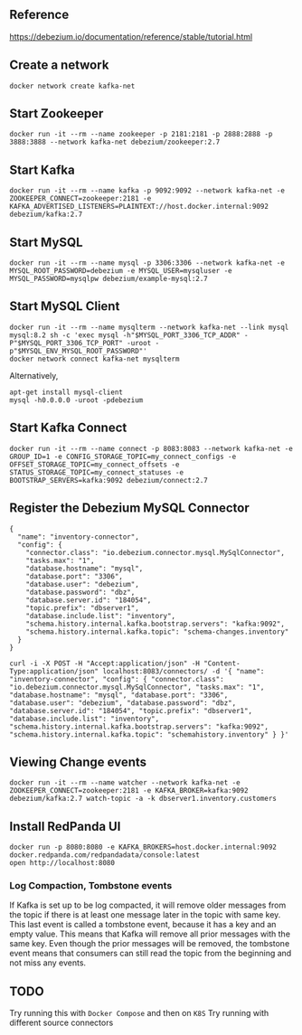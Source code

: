 ## Reference
https://debezium.io/documentation/reference/stable/tutorial.html

## Create a network

```
docker network create kafka-net
```

## Start Zookeeper

```
docker run -it --rm --name zookeeper -p 2181:2181 -p 2888:2888 -p 3888:3888 --network kafka-net debezium/zookeeper:2.7
```

## Start Kafka

```
docker run -it --rm --name kafka -p 9092:9092 --network kafka-net -e ZOOKEEPER_CONNECT=zookeeper:2181 -e KAFKA_ADVERTISED_LISTENERS=PLAINTEXT://host.docker.internal:9092 debezium/kafka:2.7
```

## Start MySQL

```
docker run -it --rm --name mysql -p 3306:3306 --network kafka-net -e MYSQL_ROOT_PASSWORD=debezium -e MYSQL_USER=mysqluser -e MYSQL_PASSWORD=mysqlpw debezium/example-mysql:2.7
```

## Start MySQL Client

```
docker run -it --rm --name mysqlterm --network kafka-net --link mysql mysql:8.2 sh -c 'exec mysql -h"$MYSQL_PORT_3306_TCP_ADDR" -P"$MYSQL_PORT_3306_TCP_PORT" -uroot -p"$MYSQL_ENV_MYSQL_ROOT_PASSWORD"'
docker network connect kafka-net mysqlterm
```

Alternatively,
```
apt-get install mysql-client
mysql -h0.0.0.0 -uroot -pdebezium
```

## Start Kafka Connect

```
docker run -it --rm --name connect -p 8083:8083 --network kafka-net -e GROUP_ID=1 -e CONFIG_STORAGE_TOPIC=my_connect_configs -e OFFSET_STORAGE_TOPIC=my_connect_offsets -e STATUS_STORAGE_TOPIC=my_connect_statuses -e BOOTSTRAP_SERVERS=kafka:9092 debezium/connect:2.7
```


## Register the Debezium MySQL Connector

```
{
  "name": "inventory-connector",  
  "config": {  
    "connector.class": "io.debezium.connector.mysql.MySqlConnector",
    "tasks.max": "1",  
    "database.hostname": "mysql",  
    "database.port": "3306",
    "database.user": "debezium",
    "database.password": "dbz",
    "database.server.id": "184054",  
    "topic.prefix": "dbserver1",  
    "database.include.list": "inventory",  
    "schema.history.internal.kafka.bootstrap.servers": "kafka:9092",  
    "schema.history.internal.kafka.topic": "schema-changes.inventory"  
  }
}
```

```
curl -i -X POST -H "Accept:application/json" -H "Content-Type:application/json" localhost:8083/connectors/ -d '{ "name": "inventory-connector", "config": { "connector.class": "io.debezium.connector.mysql.MySqlConnector", "tasks.max": "1", "database.hostname": "mysql", "database.port": "3306", "database.user": "debezium", "database.password": "dbz", "database.server.id": "184054", "topic.prefix": "dbserver1", "database.include.list": "inventory", "schema.history.internal.kafka.bootstrap.servers": "kafka:9092", "schema.history.internal.kafka.topic": "schemahistory.inventory" } }'
```

## Viewing Change events

```
docker run -it --rm --name watcher --network kafka-net -e ZOOKEEPER_CONNECT=zookeeper:2181 -e KAFKA_BROKER=kafka:9092 debezium/kafka:2.7 watch-topic -a -k dbserver1.inventory.customers
```

## Install RedPanda UI

```
docker run -p 8080:8080 -e KAFKA_BROKERS=host.docker.internal:9092 docker.redpanda.com/redpandadata/console:latest
open http://localhost:8080
```


### Log Compaction, Tombstone events

If Kafka is set up to be log compacted, it will remove older messages from the topic if there is at least one message later in the topic with same key. This last event is called a tombstone event, because it has a key and an empty value. This means that Kafka will remove all prior messages with the same key. Even though the prior messages will be removed, the tombstone event means that consumers can still read the topic from the beginning and not miss any events.

## TODO

Try running this with `Docker Compose` and then on `K8S`
Try running with different source connectors